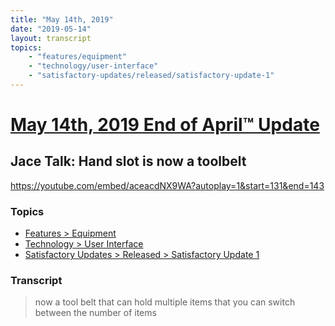 ```yaml
---
title: "May 14th, 2019"
date: "2019-05-14"
layout: transcript
topics: 
    - "features/equipment"
    - "technology/user-interface"
    - "satisfactory-updates/released/satisfactory-update-1"
---
```

# [May 14th, 2019 End of April™ Update](../2019-05-14.md)
## Jace Talk: Hand slot is now a toolbelt
https://youtube.com/embed/aceacdNX9WA?autoplay=1&start=131&end=143
### Topics
* [Features > Equipment](../topics/features/equipment.md)
* [Technology > User Interface](../topics/technology/user-interface.md)
* [Satisfactory Updates > Released > Satisfactory Update 1](../topics/satisfactory-updates/released/satisfactory-update-1.md)

### Transcript

> now a tool belt that can hold multiple
> items that you can switch between the
> number of items
